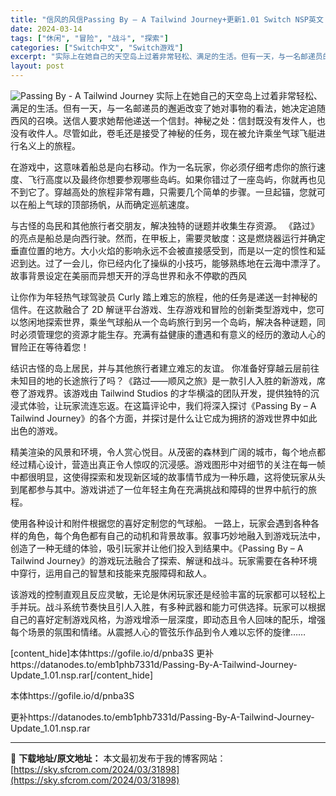 ```yaml
---
title: "信风的风信Passing By – A Tailwind Journey+更新1.01 Switch NSP英文 1G"
date: 2024-03-14
tags: ["休闲", "冒险", "战斗", "探索"]
categories: ["Switch中文", "Switch游戏"]
excerpt: "实际上在她自己的天空岛上过着非常轻松、满足的生活。但有一天，与一名邮递员的邂逅改变了她对事物的看法，她决定追随西风的召唤。送信人要求她帮他递送一个信封。神秘之处：信封既没有发件人，也没有收件人。尽管如此，卷毛还是接受了神秘的任务，现在被允许乘坐气球飞艇进行名义上的旅程。 在游戏中，这意味着船总是向右&hellip;"
layout: post
---
```


<img class="aligncenter" src="https://sky.sfcrom.com/wp-content/uploads/2024/03/20240329101017-24de5.jpeg" alt="Passing By - A Tailwind Journey" />
实际上在她自己的天空岛上过着非常轻松、满足的生活。但有一天，与一名邮递员的邂逅改变了她对事物的看法，她决定追随西风的召唤。送信人要求她帮他递送一个信封。神秘之处：信封既没有发件人，也没有收件人。尽管如此，卷毛还是接受了神秘的任务，现在被允许乘坐气球飞艇进行名义上的旅程。

在游戏中，这意味着船总是向右移动。作为一名玩家，你必须仔细考虑你的旅行速度、飞行高度以及最终你想要参观哪些岛屿。如果你错过了一座岛屿，你就再也见不到它了。穿越高处的旅程非常有趣，只需要几个简单的步骤。一旦起锚，您就可以在船上气球的顶部扬帆，从而确定巡航速度。

与古怪的岛民和其他旅行者交朋友，解决独特的谜题并收集生存资源。
《路过》的亮点是船总是向西行驶。然而，在甲板上，需要灵敏度：这是燃烧器运行并确定垂直位置的地方。大小火焰的影响永远不会被直接感受到，而是以一定的惯性和延迟到达。过了一会儿，你已经内化了操纵的小技巧，能够熟练地在云海中漂浮了。故事背景设定在美丽而异想天开的浮岛世界和永不停歇的西风

让你作为年轻热气球驾驶员 Curly 踏上难忘的旅程，他的任务是递送一封神秘的信件。在这款融合了 2D 解谜平台游戏、生存游戏和冒险的创新类型游戏中，您可以悠闲地探索世界，乘坐气球船从一个岛屿旅行到另一个岛屿，解决各种谜题，同时必须管理您的资源才能生存。充满有益健康的遭遇和有意义的经历的激动人心的冒险正在等待着您！

结识古怪的岛上居民，并与其他旅行者建立难忘的友谊。
你准备好穿越云层前往未知目的地的长途旅行了吗？《路过——顺风之旅》是一款引人入胜的新游戏，席卷了游戏界。该游戏由 Tailwind Studios 的才华横溢的团队开发，提供独特的沉浸式体验，让玩家流连忘返。在这篇评论中，我们将深入探讨《Passing By – A Tailwind Journey》的各个方面，并探讨是什么让它成为拥挤的游戏世界中如此出色的游戏。

精美渲染的风景和环境，令人赏心悦目。从茂密的森林到广阔的城市，每个地点都经过精心设计，营造出真正令人惊叹的沉浸感。游戏图形中对细节的关注在每一帧中都很明显，这使得探索和发现新区域的故事情节成为一种乐趣，这将使玩家从头到尾都参与其中。游戏讲述了一位年轻主角在充满挑战和障碍的世界中航行的旅程。

使用各种设计和附件根据您的喜好定制您的气球船。
一路上，玩家会遇到各种各样的角色，每个角色都有自己的动机和背景故事。叙事巧妙地融入到游戏玩法中，创造了一种无缝的体验，吸引玩家并让他们投入到结果中。《Passing By – A Tailwind Journey》的游戏玩法融合了探索、解谜和战斗。玩家需要在各种环境中穿行，运用自己的智慧和技能来克服障碍和敌人。

该游戏的控制直观且反应灵敏，无论是休闲玩家还是经验丰富的玩家都可以轻松上手并玩。战斗系统节奏快且引人入胜，有多种武器和能力可供选择。玩家可以根据自己的喜好定制游戏风格，为游戏增添一层深度，即动态且令人回味的配乐，增强每个场景的氛围和情绪。从震撼人心的管弦乐作品到令人难以忘怀的旋律……

[content_hide]本体https://gofile.io/d/pnba3S
更补https://datanodes.to/emb1phb7331d/Passing-By-A-Tailwind-Journey-Update_1.01.nsp.rar[/content_hide]

<!--wechatfans start-->本体https://gofile.io/d/pnba3S
更补https://datanodes.to/emb1phb7331d/Passing-By-A-Tailwind-Journey-Update_1.01.nsp.rar<!--wechatfans end-->

---
📖 **下载地址/原文地址：** 本文最初发布于我的博客网站：[https://sky.sfcrom.com/2024/03/31898](https://sky.sfcrom.com/2024/03/31898)
